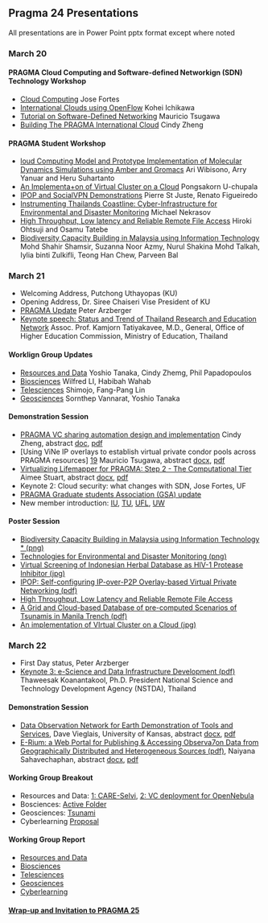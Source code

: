 ## Pragma 24 Presentations

All presentations are in Power Point pptx format except where noted

### March 20

#### PRAGMA Cloud Computing and Software-defined Networkign (SDN) Technology Workshop

* [Cloud Computing][1] Jose Fortes
* [International Clouds using OpenFlow][2] Kohei Ichikawa
* [Tutorial on Software-Defined Networking][3] Mauricio Tsugawa
* [Building The PRAGMA International Cloud][4] Cindy Zheng

#### PRAGMA Student Workshop

* [loud Computing Model and Prototype Implementation of Molecular Dynamics Simulations using Amber and Gromacs][5]
  Ari Wibisono, Arry Yanuar and Heru Suhartanto
* [An Implementa+on of Virtual Cluster on a Cloud][6] Pongsakorn U-chupala
* [IPOP and SocialVPN Demonstrations][7] Pierre St Juste, Renato Figueiredo
* [Instrumenting Thailands Coastline: Cyber-Infrastructure for Environmental
  and Disaster Monitoring][8] Michael Nekrasov
* [High Throughput, Low latency and Reliable Remote File Access][9] Hiroki Ohtsuji and Osamu Tatebe
* [Biodiversity Capacity Building in Malaysia using Information Technology][10]
  Mohd Shahir Shamsir, Suzanna Noor Azmy, Nurul Shakina Mohd Talkah, Iylia
  binti Zulkifli, Teong Han Chew, Parveen Bal

### March 21

* Welcoming Address,  Putchong Uthayopas (KU)
* Opening Address, Dr. Siree Chaiseri Vise President of KU
* [PRAGMA Update][12] Peter Arzberger
* [Keynote speech: Status and Trend of Thailand Research and Education Network][13]
  Assoc. Prof. Kamjorn Tatiyakavee, M.D., General, Office of Higher Education
  Commission, Ministry of Education, Thailand

#### Worklign Group Updates

* [Resources and Data][14] Yoshio Tanaka, Cindy Zhemg, Phil Papadopoulos
* [Biosciences][15] Wilfred LI, Habibah Wahab
* [Telesciences][16] Shimojo, Fang-Pang Lin
* [Geosciences][17] Sornthep Vannarat, Yoshio Tanaka

#### Demonstration Session

* [PRAGMA VC sharing automation design and implementation][18] Cindy Zheng,
  abstract [doc][46], [pdf][47] 
* [Using ViNe IP overlays to establish virtual private condor pools across PRAGMA resources]
  [19] Mauricio Tsugawa, abstract [docx][52], [pdf][53]
* [Virtualizing Lifemapper for PRAGMA: Step 2 - The Computational Tier][20] Aimee Stuart,
  abstract [docx][48], [pdf][49]
* Keynote 2: Cloud security: what changes with SDN, Jose Fortes, UF
* [PRAGMA Graduate students Association (GSA) update][21]
* New member introduction: [IU][22], [TU][23], [UFL][24], [UW][25]

#### Poster Session

* [Biodiversity Capacity Building in Malaysia using Information Technology * (png)][26]
* [Technologies for Environmental and Disaster Monitoring (png)][27]
* [Virtual Screening of Indonesian Herbal Database as HIV-1 Protease Inhibitor (jpg)][28]
* [IPOP: Self-configuring IP-over-P2P Overlay-based Virtual Private Networking (pdf)][29]
* [High Throughput, Low Latency and Reliable Remote File Access][30]
* [A Grid and Cloud-based Database of pre-computed Scenarios of Tsunamis in Manila Trench (pdf)][31]
* [An implementation of VIrtual Cluster on a Cloud (jpg)][32]

### March 22

* First Day status, Peter Arzberger
* [Keynote 3: e-Science and Data Infrastructure Development (pdf)][33] Thaweesak Koanantakool, Ph.D.
  President National Science and Technology Development Agency (NSTDA), Thailand

#### Demonstration Session

* [Data Observation Network for Earth	Demonstration of Tools and Services][34],
  Dave Vieglais, University of Kansas, abstract [docx][50], [pdf][51]
* [E-Rium: a Web Portal for Publishing & Accessing Observa7on Data from Geographically
  Distributed and Heterogeneous Sources (pdf)][35], Naiyana Sahavechaphan,
  abstract [docx][54], [pdf][55]

#### Working Group Breakout

* Resources and Data:  [1: CARE-Selvi][36], [2: VC deployment for OpenNebula][37]
* Bosciences: [Active Folder][38] 
* Geosciences: [Tsunami][39]
* Cyberlearning [Proposal][40]

#### Working Group Report

* [Resources and Data][41]
* [Biosciences][42]
* [Telesciences][43]
* [Geosciences][44]
* [Cyberlearning][45]

#### [Wrap-up and Invitation to PRAGMA 25][56]

[1]: presentations/workshop-cloud-sdn/Cloud-Fortes.pdf
[2]: presentations/workshop-cloud-sdn/OpenFlow-Ichikawa.pdf
[3]: presentations/workshop-cloud-sdn/ViNe-Tsugawa.pdf
[4]: presentations/workshop-cloud-sdn/PRAGMA-cloud.pptx
[5]: presentations/workshop-students/cloud-computing-model-for-md.pdf
[6]: presentations/workshop-students/implementation-vc-in-cloud.pdf
[7]: presentations/workshop-students/ipop-ip-over-p2p.pdf
[8]: presentations/workshop-students/instrumenting-thailand-disaster-recovery.pptx
[9]: presentations/workshop-students/high-throughput.pptx
[10]: presentations/workshop-students/biodiversity-capacity-building.pptx
[11]: presentations/workshop-students/CARE-resource-broker.pptx
[12]: progress-since-pragma23.pdf
[13]: trends-direction-national-research.pptx
[14]: presentations/wg-resources/resources-update.pptx
[15]: presentations/wg-biosciences/biosciences-update.ppt
[16]: presentations/wg-telesciences/telescience-update-24.pdf
[17]: presentations/wg-geosciences/geosciences-update.pptx
[18]: presentations/demo/VC-Zheng.pptx
[19]: presentations/demo/Vine-Condor.pdf
[20]: presentations/demo/Lifemapper-VC-Stewart.pptx
[21]: students-update.pptx
[22]: NewMember-IU.pptx
[23]: NewMember-TU.pdf
[24]: NewMember-UFL.pptx
[25]: NewMember-UW.pptx
[26]: presentations/posters/BiodiversityIT-Shamsir.png
[27]: presentations/posters/EnvironmentalMonitoring-Nekrasov.png
[28]: presentations/posters/HIVProtease-Syahdi.jpg
[29]: presentations/posters/IPOP-StJuste.pdf
[30]: presentations/posters/RDMA-Ohtsuji.pptx
[31]: presentations/posters/Tsunamis-Giang.pdf
[32]: presentations/posters/VirtualCluster-Pongsakorn.jpg
[33]: eScience-Koanantakool.pdf
[34]: presentations/demo/DataONE-Vieglais.pptx
[35]: presentations/demo/ERium-NaiyanaSahavechaphan.pdf
[36]: presentations/wg-resources/CARE-Selvi.pptx
[37]: presentations/wg-resources/vc-deployment-script-for-open-nebula.pptx
[38]: presentations/wg-biosciences/active-folder-kookmin.pptx
[39]: presentations/wg-geosciences/tsunami-giang.pdf
[40]: presentations/wg-cyberlearning/cyberlearning-proposal.ppt
[41]: presentations/wg-resources/resources-report.pptx
[42]: presentations/wg-biosciences/biosciences-report.ppt
[43]: presentations/wg-telesciences/telescience-report-24.pdf
[44]: presentations/wg-geosciences/geosciences-report.pdf
[45]: presentations/wg-cyberlearning/cyberlearning-report.ppt
[46]: presentations/demo/Abstracts/Cindy-VC-PRAGMA24-demo.doc
[47]: presentations/demo/Abstracts/Cindy-VC-PRAGMA24-demo.pdf
[48]: presentations/demo/Abstracts/Aimee-Lifemapper-PRAGMA24-demo.docx
[49]: presentations/demo/Abstracts/Aimee-Lifemapper-PRAGMA24-demo.pdf
[50]: presentations/demo/Abstracts/Dave-DataOne-PRAGMA24-demo.docx
[51]: presentations/demo/Abstracts/Dave-DataOne-PRAGMA24-demo.pdf
[52]: presentations/demo/Abstracts/Mauricio-Vine_condor-Pragma24-demo.docx
[53]: presentations/demo/Abstracts/Mauricio-Vine_condor-Pragma24-demo.pdf
[54]: presentations/demo/Abstracts/Naiyana-E-Rium_Pragma24-demo.docx
[55]: presentations/demo/Abstracts/Naiyana-E-Rium_Pragma24-demo.pdf
[56]: CNIC-Welcome-To-PRAGMA25.pptx

